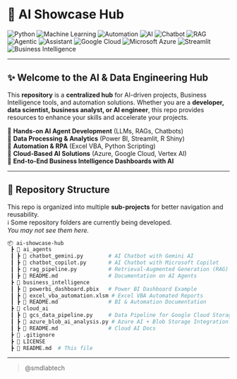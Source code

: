# 🚀 AI Showcase Hub
![Python](https://img.shields.io/badge/Python-3.8+-blue?style=flat&logo=python)
![Machine Learning](https://img.shields.io/badge/Machine_Learning-LLM-orange?style=flat&logo=ai)
![Automation](https://img.shields.io/badge/Automation-RPA-green?style=flat&logo=automation)
![AI](https://img.shields.io/badge/AI-Artificial_Intelligence-blueviolet?style=flat&logo=OpenAI)
![Chatbot](https://img.shields.io/badge/Chatbot-LLM--Powered-orange?style=flat&logo=chatbot)
![RAG](https://img.shields.io/badge/RAG-Context_Aware-red?style=flat&logo=knowledgebase)
![Agentic](https://img.shields.io/badge/Agentic-AI_Agents-ff69b4?style=flat&logo=robotframework)
![Assistant](https://img.shields.io/badge/Assistant-Virtual-green?style=flat&logo=googleassistant)
![Google Cloud](https://img.shields.io/badge/Google_Cloud-Gemini_Api-blue?style=flat&logo=google-cloud)
![Microsoft Azure](https://img.shields.io/badge/Azure-AI_Services-0078D4?style=flat&logo=microsoft-azure)
![Streamlit](https://img.shields.io/badge/Streamlit-Data_App-red?style=flat&logo=streamlit)
![Business Intelligence](https://img.shields.io/badge/Business_Intelligence-PowerBI-yellow?style=flat&logo=microsoft-power-bi)

---

## ✨ Welcome to the AI & Data Engineering Hub  

This **repository** is a **centralized hub** for AI-driven projects, Business Intelligence tools, and automation solutions. Whether you are a **developer, data scientist, business analyst, or AI engineer**, this repo provides resources to enhance your skills and accelerate your projects.  

🔹 **Hands-on AI Agent Development** (LLMs, RAGs, Chatbots)  
🔹 **Data Processing & Analytics** (Power BI, Streamlit, R Shiny)  
🔹 **Automation & RPA** (Excel VBA, Python Scripting)  
🔹 **Cloud-Based AI Solutions** (Azure, Google Cloud, Vertex AI)  
🔹 **End-to-End Business Intelligence Dashboards with AI**  

---

## 📂 Repository Structure  

This repo is organized into multiple **sub-projects** for better navigation and reusability.    
ℹ Some repository folders are currently being developed.  
*You may not see them here.*

```bash
📦 ai-showcase-hub 
 ┣ 📂 ai_agents  
 ┃ ┣ 📜 chatbot_gemini.py        # AI Chatbot with Gemini AI  
 ┃ ┣ 📜 chatbot_copilot.py       # AI Chatbot with Microsoft Copilot  
 ┃ ┣ 📜 rag_pipeline.py          # Retrieval-Augmented Generation (RAG)  
 ┃ ┣ 📜 README.md                # Documentation on AI Agents  
 ┣ 📂 business_intelligence  
 ┃ ┣ 📜 powerbi_dashboard.pbix   # Power BI Dashboard Example  
 ┃ ┣ 📜 excel_vba_automation.xlsm # Excel VBA Automated Reports  
 ┃ ┣ 📜 README.md                # BI & Automation Documentation  
 ┣ 📂 cloud_ai  
 ┃ ┣ 📜 gcs_data_pipeline.py     # Data Pipeline for Google Cloud Storage  
 ┃ ┣ 📜 azure_blob_ai_analysis.py # Azure AI + Blob Storage Integration  
 ┃ ┣ 📜 README.md                # Cloud AI Docs  
 ┣ 📜 .gitignore  
 ┣ 📜 LICENSE  
 ┣ 📜 README.md  # This file
```


---
> @smdlabtech  
